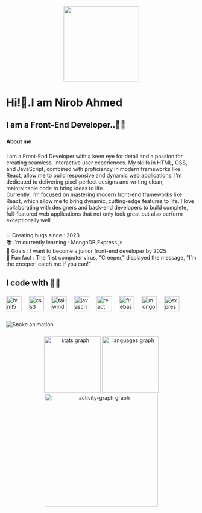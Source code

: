 <div align="center">
  <img height="200" src="https://i.ibb.co.com/1Z40ZC4/Navy-Blue-Geometric-Technology-Linked-In-Banner.png"  />
</div>

###

<h1 align="left">Hi!👋.I am Nirob Ahmed</h1>

###

<h2 align="left">I am a Front-End Developer..👩‍💻</h2>

###

<h4 align="left">About me</h4>

###

<p align="left">I am a Front-End Developer with a keen eye for detail and a passion for creating seamless, interactive user experiences. My skills in HTML, CSS, and JavaScript, combined with proficiency in modern frameworks like React, allow me to build responsive and dynamic web applications. I’m dedicated to delivering pixel-perfect designs and writing clean, maintainable code to bring ideas to life. <br>Currently, I’m focused on mastering modern front-end frameworks like React, which allow me to bring dynamic, cutting-edge features to life. I love collaborating with designers and back-end developers to build complete, full-featured web applications that not only look great but also perform exceptionally well.</p>

###

<p align="left">✨ Creating bugs since : 2023<br>📚 I'm currently learning : MongoDB,Express.js<br>🎯 Goals : I want to become a junior front-end developer by 2025<br>🎲 Fun fact : The first computer virus, "Creeper," displayed the message, "I’m the creeper: catch me if you can!"</p>

###

<h2 align="left">I code with 👩‍💻</h2>

###

<div align="left">
  <img src="https://cdn.jsdelivr.net/gh/devicons/devicon/icons/html5/html5-original.svg" height="40" alt="html5 logo"  />
  <img width="12" />
  <img src="https://cdn.jsdelivr.net/gh/devicons/devicon/icons/css3/css3-original.svg" height="40" alt="css3 logo"  />
  <img width="12" />
  <img src="https://cdn.jsdelivr.net/gh/devicons/devicon/icons/tailwindcss/tailwindcss-original-wordmark.svg" height="40" alt="tailwindcss logo"  />
  <img width="12" />
  <img src="https://cdn.jsdelivr.net/gh/devicons/devicon/icons/javascript/javascript-original.svg" height="40" alt="javascript logo"  />
  <img width="12" />
  <img src="https://cdn.jsdelivr.net/gh/devicons/devicon/icons/react/react-original.svg" height="40" alt="react logo"  />
  <img width="12" />
  <img src="https://cdn.jsdelivr.net/gh/devicons/devicon/icons/firebase/firebase-plain.svg" height="40" alt="firebase logo"  />
  <img width="12" />
  <img src="https://cdn.jsdelivr.net/gh/devicons/devicon/icons/mongodb/mongodb-original.svg" height="40" alt="mongodb logo"  />
  <img width="12" />
  <img src="https://cdn.jsdelivr.net/gh/devicons/devicon/icons/express/express-original.svg" height="40" alt="express logo"  />
</div>

###

<img src="https://raw.githubusercontent.com/nirobahmed0298/nirobahmed0298/output/snake.svg" alt="Snake animation" />

###

<div align="center">
  <img src="https://github-readme-stats.vercel.app/api?username=nirobahmed0298&hide_title=false&hide_rank=false&show_icons=true&include_all_commits=true&count_private=true&disable_animations=false&theme=dracula&locale=en&hide_border=false&order=1" height="150" alt="stats graph"  />
  <img src="https://github-readme-stats.vercel.app/api/top-langs?username=nirobahmed0298&locale=en&hide_title=false&layout=compact&card_width=320&langs_count=5&theme=dracula&hide_border=false&order=2" height="150" alt="languages graph"  />
  <img src="https://github-readme-activity-graph.vercel.app/graph?username=nirobahmed0298&radius=16&theme=react&area=true&order=5" height="300" alt="activity-graph graph"  />
</div>

###

